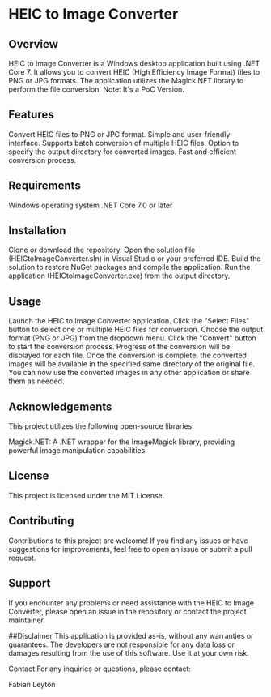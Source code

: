 # HEIC to Image Converter
## Overview
HEIC to Image Converter is a Windows desktop application built using .NET Core 7. It allows you to convert HEIC (High Efficiency Image Format) files to PNG or JPG formats. The application utilizes the Magick.NET library to perform the file conversion. 
Note: It's a PoC Version.

## Features
Convert HEIC files to PNG or JPG format.
Simple and user-friendly interface.
Supports batch conversion of multiple HEIC files.
Option to specify the output directory for converted images.
Fast and efficient conversion process.
## Requirements
Windows operating system
.NET Core 7.0 or later
## Installation
Clone or download the repository.
Open the solution file (HEICtoImageConverter.sln) in Visual Studio or your preferred IDE.
Build the solution to restore NuGet packages and compile the application.
Run the application (HEICtoImageConverter.exe) from the output directory.
## Usage
Launch the HEIC to Image Converter application.
Click the "Select Files" button to select one or multiple HEIC files for conversion.
Choose the output format (PNG or JPG) from the dropdown menu.
Click the "Convert" button to start the conversion process.
Progress of the conversion will be displayed for each file.
Once the conversion is complete, the converted images will be available in the specified same directory of the original file.
You can now use the converted images in any other application or share them as needed.
## Acknowledgements
This project utilizes the following open-source libraries:

Magick.NET: A .NET wrapper for the ImageMagick library, providing powerful image manipulation capabilities.
## License
This project is licensed under the MIT License.

## Contributing
Contributions to this project are welcome! If you find any issues or have suggestions for improvements, feel free to open an issue or submit a pull request.

## Support
If you encounter any problems or need assistance with the HEIC to Image Converter, please open an issue in the repository or contact the project maintainer.

##Disclaimer
This application is provided as-is, without any warranties or guarantees. The developers are not responsible for any data loss or damages resulting from the use of this software. Use it at your own risk.

Contact
For any inquiries or questions, please contact:

Fabian Leyton
